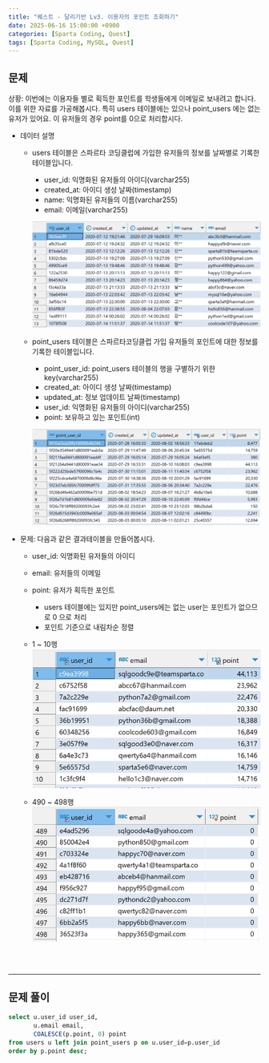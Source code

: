 ```yaml
---
title: "퀘스트 - 달리기반 Lv3. 이용자의 포인트 조회하기"
date: 2025-06-16 15:00:00 +0900
categories: [Sparta Coding, Quest]
tags: [Sparta Coding, MySQL, Quest]
---
```


## 문제
상황: 이번에는 이용자들 별로 획득한 포인트를 학생들에게 이메일로 보내려고 합니다. 이를 위한 자료를 가공해봅시다. 특히 users 테이블에는 있으나 point_users 에는 없는 유저가 있어요. 이 유저들의 경우 point를 0으로 처리합시다.   
   
- 데이터 설명
    - users 테이블은 스파르타 코딩클럽에 가입한 유저들의 정보를 날짜별로 기록한 테이블입니다.   
        - user_id: 익명화된 유저들의 아이디(varchar255)   
        - created_at: 아이디 생성 날짜(timestamp)   
        - name: 익명화된 유저들의 이름(varchar255)   
        - email: 이메일(varchar255)   

        ![img](/assets/img/postimg/postimg007.png)   

    - point_users 테이블은 스파르타코딩클럽 가입 유저들의 포인트에 대한 정보를 기록한 테이블입니다.   
        - point_user_id: point_users 테이블의 행을 구별하기 위한 key(varchar255)   
        - created_at: 아이디 생성 날짜(timestamp)   
        - updated_at: 정보 업데이트 날짜(timestamp)   
        - user_id: 익명화된 유저들의 아이디(varchar255)   
        - point: 보유하고 있는 포인트(int)   

        ![img](/assets/img/postimg/postimg008.png)   

- 문제: 다음과 같은 결과테이블을 만들어봅시다.   
    - user_id: 익명화된 유저들의 아이디   
    - email: 유저들의 이메일   
    - point: 유저가 획득한 포인트   
        - users 테이블에는 있지만 point_users에는 없는 user는 포인트가 없으므로 0 으로 처리   
        - 포인트 기준으로 내림차순 정렬
    
    - 1 ~ 10행   
    ![img](/assets/img/postimg/postimg009.png)   
    - 490 ~ 498행   
    ![img](/assets/img/postimg/postimg010.png)   

<br><br>

- - -
## 문제 풀이   
   
```sql
select u.user_id user_id,
       u.email email,
       COALESCE(p.point, 0) point
from users u left join point_users p on u.user_id=p.user_id
order by p.point desc;
```